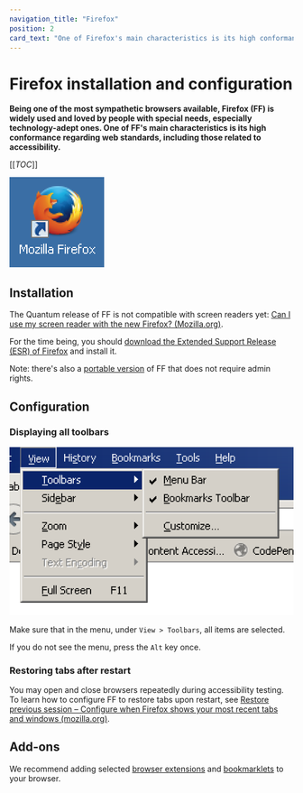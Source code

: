 ```yaml
---
navigation_title: "Firefox"
position: 2
card_text: "One of Firefox's main characteristics is its high conformance regarding web standards, including those related to accessibility."
---
```


# Firefox installation and configuration

**Being one of the most sympathetic browsers available, Firefox (FF) is widely used and loved by people with special needs, especially technology-adept ones. One of FF's main characteristics is its high conformance regarding web standards, including those related to accessibility.**

[[_TOC_]]

![Firefox logo](_media/firefox-logo.png)

## Installation

The Quantum release of FF is not compatible with screen readers yet: [Can I use my screen reader with the new Firefox? (Mozilla.org)](https://support.mozilla.org/en-US/kb/can-i-use-my-screen-reader-new-firefox).

For the time being, you should [download the Extended Support Release (ESR) of Firefox](https://www.mozilla.org/en-US/firefox/organizations/all/) and install it.

Note: there's also a [portable version](https://portableapps.com/de/apps/internet/firefox_portable) of FF that does not require admin rights.

## Configuration

### Displaying all toolbars

![Firefox's menu "View > Toolbars"](_media/firefoxs-menu-view-toolbars.png)

Make sure that in the menu, under `View > Toolbars`, all items are selected.

If you do not see the menu, press the `Alt` key once.

### Restoring tabs after restart

You may open and close browsers repeatedly during accessibility testing. To learn how to configure FF to restore tabs upon restart, see [Restore previous session – Configure when Firefox shows your most recent tabs and windows (mozilla.org)](https://support.mozilla.org/en-US/kb/restore-previous-session).

## Add-ons

We recommend adding selected [browser extensions](/setup/helper-tools/browser-extensions/) and [bookmarklets](/setup/helper-tools/bookmarklets/) to your browser.
